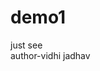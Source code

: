 # demo1
just see
<br>
author-vidhi jadhav




































































































































































































































